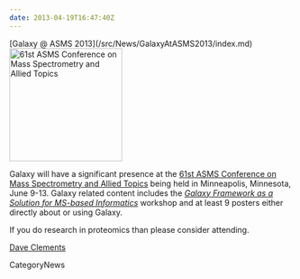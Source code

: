 ```yaml
---
date: 2013-04-19T16:47:40Z
---
```

<div class='newsItemHeader'>[Galaxy @ ASMS 2013](/src/News/GalaxyAtASMS2013/index.md)</div>

<div class='right'><a href='/Events/ASMS2013'><img src='/Images/Logos/ASMS2013.jpg' alt='61st ASMS Conference on Mass Spectrometry and Allied Topics' width=200" /></a></div>

Galaxy will have a significant presence at the [61st ASMS Conference on Mass Spectrometry and Allied Topics](/src/Events/ASMS2013/index.md) being held in Minneapolis, Minnesota, June 9-13.  Galaxy related content includes the *[Galaxy Framework as a Solution for MS-based Informatics](/src/Events/ASMS2013/index.md#workshop_the_galaxy_framework_as_a_solution_for_ms-based_informatics)* workshop and at least 9 posters either directly about or using Galaxy.

If you do research in proteomics than please consider attending.

[Dave Clements](/src/DaveClements/index.md)


CategoryNews
